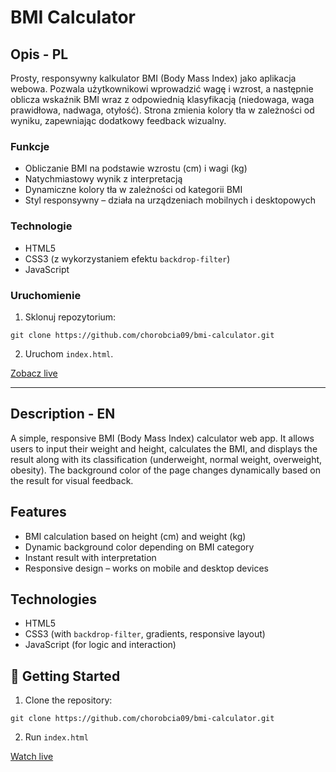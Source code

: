 # BMI Calculator

## Opis - PL

Prosty, responsywny kalkulator BMI (Body Mass Index) jako aplikacja webowa. Pozwala użytkownikowi wprowadzić wagę i wzrost, a następnie oblicza wskaźnik BMI wraz z odpowiednią klasyfikacją (niedowaga, waga prawidłowa, nadwaga, otyłość). Strona zmienia kolory tła w zależności od wyniku, zapewniając dodatkowy feedback wizualny.


### Funkcje

- Obliczanie BMI na podstawie wzrostu (cm) i wagi (kg)
- Natychmiastowy wynik z interpretacją
- Dynamiczne kolory tła w zależności od kategorii BMI
- Styl responsywny – działa na urządzeniach mobilnych i desktopowych

### Technologie

- HTML5
- CSS3 (z wykorzystaniem efektu `backdrop-filter`)
- JavaScript

### Uruchomienie

1. Sklonuj repozytorium: 
```
git clone https://github.com/chorobcia09/bmi-calculator.git
```

2. Uruchom `index.html`.

[Zobacz live](https://chorobcia09.github.io/bmi-calculator/)

---

## Description - EN

A simple, responsive BMI (Body Mass Index) calculator web app. It allows users to input their weight and height, calculates the BMI, and displays the result along with its classification (underweight, normal weight, overweight, obesity). The background color of the page changes dynamically based on the result for visual feedback.

## Features

- BMI calculation based on height (cm) and weight (kg)
- Dynamic background color depending on BMI category
- Instant result with interpretation
- Responsive design – works on mobile and desktop devices

## Technologies

- HTML5
- CSS3 (with `backdrop-filter`, gradients, responsive layout)
- JavaScript (for logic and interaction)

## 🚀 Getting Started

1. Clone the repository: 
```
git clone https://github.com/chorobcia09/bmi-calculator.git
```

2. Run `index.html`

[Watch live](https://chorobcia09.github.io/bmi-calculator/)